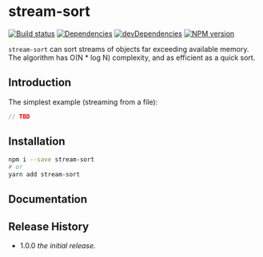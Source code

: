 # stream-sort

[![Build status][travis-image]][travis-url]
[![Dependencies][deps-image]][deps-url]
[![devDependencies][dev-deps-image]][dev-deps-url]
[![NPM version][npm-image]][npm-url]


`stream-sort` can sort streams of objects far exceeding available memory. The algorithm has O(N * log N) complexity, and as efficient as a quick sort.

## Introduction

The simplest example (streaming from a file):

```js
// TBD
```

## Installation

```bash
npm i --save stream-sort
# or
yarn add stream-sort
```

## Documentation

## Release History

- 1.0.0 *the initial release.*

[npm-image]:      https://img.shields.io/npm/v/stream-sort.svg
[npm-url]:        https://npmjs.org/package/stream-sort
[deps-image]:     https://img.shields.io/david/uhop/stream-sort.svg
[deps-url]:       https://david-dm.org/uhop/stream-sort
[dev-deps-image]: https://img.shields.io/david/dev/uhop/stream-sort.svg
[dev-deps-url]:   https://david-dm.org/uhop/stream-sort#info=devDependencies
[travis-image]:   https://img.shields.io/travis/uhop/stream-sort.svg
[travis-url]:     https://travis-ci.org/uhop/stream-sort

